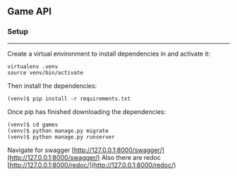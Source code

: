 ## Game API 
### Setup
___

Create a virtual environment to install dependencies in and activate it:
```
virtualenv .venv
source venv/bin/activate
```
Then install the dependencies:
```
(venv)$ pip install -r requirements.txt
```
Once pip has finished downloading the dependencies:
```
(venv)$ cd games
(venv)$ python manage.py migrate
(venv)$ python manage.py runserver
```
Navigate for swagger [http://127.0.0.1:8000/swagger/](http://127.0.0.1:8000/swagger/) 
Also there are redoc [http://127.0.0.1:8000/redoc/](http://127.0.0.1:8000/redoc/) 
